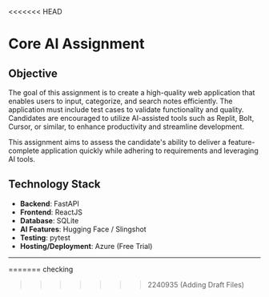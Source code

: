 <<<<<<< HEAD
# Core AI Assignment  

## Objective  

The goal of this assignment is to create a high-quality web application that enables users to input, categorize, and search notes efficiently. The application must include test cases to validate functionality and quality. Candidates are encouraged to utilize AI-assisted tools such as Replit, Bolt, Cursor, or similar, to enhance productivity and streamline development.  

This assignment aims to assess the candidate's ability to deliver a feature-complete application quickly while adhering to requirements and leveraging AI tools.  

## Technology Stack   

- **Backend**: FastAPI  
- **Frontend**: ReactJS  
- **Database**: SQLite  
- **AI Features**: Hugging Face / Slingshot  
- **Testing**: pytest  
- **Hosting/Deployment**: Azure (Free Trial)  

---
=======
checking 
>>>>>>> 2240935 (Adding Draft Files)

